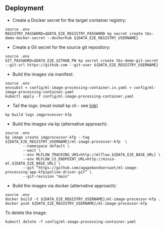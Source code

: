 ## Deployment
* Create a Docker secret for the target container registry:
```
source .env
REGISTRY_PASSWORD=$DATA_E2E_REGISTRY_PASSWORD kp secret create tbs-demo-docker-secret --dockerhub ${DATA_E2E_REGISTRY_USERNAME}
```

* Create a Git secret for the source git repository:
```
source .env
GIT_PASSWORD=$DATA_E2E_GITHUB_PW kp secret create tbs-demo-git-secret --git-url https://github.com --git-user ${DATA_E2E_REGISTRY_USERNAME}
```

* Build the images via manifest:
```
source .env
envsubst < config/ml-image-processing-container.in.yaml > config/ml-image-processing-container.yaml
kubectl apply -f config/ml-image-processing-container.yaml
```

* Tail the logs: (must install kp cli - see <a href="https://github.com/vmware-tanzu/kpack-cli/blob/v0.2.0/docs/kp.md">link</a>)
```
kp build logs imgprocessor-kfp
```

* Build the images via kp (alternative approach):
```
source .env
kp image create imgprocessor-kfp --tag ${DATA_E2E_REGISTRY_USERNAME}/ml-image-processor-kfp  \
        --namespace default \
        --wait \
        --env MLFLOW_TRACKING_URI=http://mlflow.${DATA_E2E_BASE_URL} \
        --env MLFLOW_S3_ENDPOINT_URL=http://minio-ml.${DATA_E2E_BASE_URL} \
        --git “https://github.com/agapebondservant/ml-image-processing-app-kfpipeline-driver.git” \
        --git-revision "main"
```

* Build the images via docker (alternative approach):
```
source .env
docker build -t ${DATA_E2E_REGISTRY_USERNAME}/ml-image-processor-kfp .
docker push ${DATA_E2E_REGISTRY_USERNAME}/ml-image-processor-kfp
```

To delete the image:
```
kubectl delete -f config/ml-image-processing-container.yaml
```
